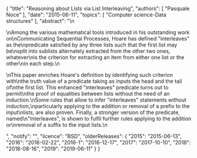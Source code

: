 {
    "title": "Reasoning about Lists via List Interleaving",
    "authors": [
        "Pasquale Noce"
    ],
    "date": "2015-06-11",
    "topics": [
        "Computer science-Data structures"
    ],
    "abstract": "\n<p>\nAmong the various mathematical tools introduced in his outstanding work on\nCommunicating Sequential Processes, Hoare has defined \"interleaves\" as the\npredicate satisfied by any three lists such that the first list may be\nsplit into sublists alternately extracted from the other two ones, whatever\nis the criterion for extracting an item from either one list or the other\nin each step.\n</p><p>\nThis paper enriches Hoare's definition by identifying such criterion with\nthe truth value of a predicate taking as inputs the head and the tail of\nthe first list. This enhanced \"interleaves\" predicate turns out to permit\nthe proof of equalities between lists without the need of an induction.\nSome rules that allow to infer \"interleaves\" statements without induction,\nparticularly applying to the addition or removal of a prefix to the input\nlists, are also proven. Finally, a stronger version of the predicate, named\n\"Interleaves\", is shown to fulfil further rules applying to the addition or\nremoval of a suffix to the input lists.\n</p>",
    "notify": "",
    "licence": "BSD",
    "olderReleases": {
        "2015": "2015-06-13",
        "2016": "2016-02-22",
        "2016-1": "2016-12-17",
        "2017": "2017-10-10",
        "2018": "2018-08-16",
        "2019": "2019-06-11"
    }
}